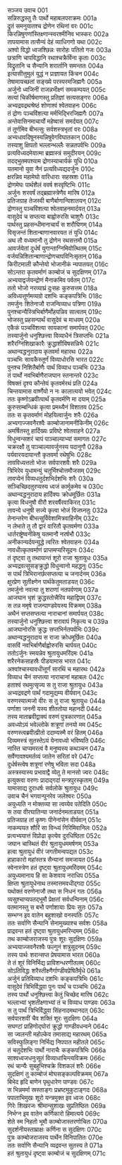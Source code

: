 सञ्जय उवाच	001  
सन्निरुद्धस्तु तैः पार्थो महाबलपराक्रमः	001a  
द्रुतं समनुयातश्च द्रोणेन रथिनां वरः	001c  
किरन्निषुगणांस्तिक्ष्णान्स्वरश्मीनिव भास्करः	002a  
तापयामास तत्सैन्यं देहं व्याधिगणो यथा	002c  
अश्वो विद्धो ध्वजश्छिन्नः सारोहः पतितो गजः	003a  
छत्राणि चापविद्धानि रथाश्चक्रैर्विना कृताः	003c  
विद्रुतानि च सैन्यानि शरार्तानि समन्ततः	004a  
इत्यासीत्तुमुलं युद्धं न प्राज्ञायत किंचन	004c  
तेषामायच्छतां सङ्ख्ये परस्परमजिह्मगैः	005a  
अर्जुनो ध्वजिनीं राजन्नभीक्ष्णं समकम्पयत्	005c  
सत्यां चिकीर्षमाणस्तु प्रतिज्ञां सत्यसङ्गरः	006a  
अभ्यद्रवद्रथश्रेष्ठं शोणाश्वं श्वेतवाहनः	006c  
तं द्रोणः पञ्चविंशत्या मर्मभिद्भिरजिह्मगैः	007a  
अन्तेवासिनमाचार्यो महेष्वासं समर्दयत्	007c  
तं तूर्णमिव बीभत्सुः सर्वशस्त्रभृतां वरः	008a  
अभ्यधावदिषूनस्यन्निषुवेगविघातकान्	008c  
तस्याशु क्षिपतो भल्लान्भल्लैः सन्नतपर्वभिः	009a  
प्रत्यविध्यदमेयात्मा ब्रह्मास्त्रं समुदीरयन्	009c  
तदद्भुतमपश्याम द्रोणस्याचार्यकं युधि	010a  
यतमानो युवा नैनं प्रत्यविध्यद्यदर्जुनः	010c  
क्षरन्निव महामेघो वारिधाराः सहस्रशः	011a  
द्रोणमेघः पार्थशैलं ववर्ष शरवृष्टिभिः	011c  
अर्जुनः शरवर्षं तद्ब्रह्मास्त्रेणैव मारिष	012a  
प्रतिजग्राह तेजस्वी बाणैर्बाणान्विशातयन्	012c  
द्रोणस्तु पञ्चविंशत्या श्वेतवाहनमार्दयत्	013a  
वासुदेवं च सप्तत्या बाह्वोरुरसि चाशुगैः	013c  
पार्थस्तु प्रहसन्धीमानाचार्यं स शरौघिणम्	014a  
विसृजन्तं शितान्बाणानवारयत तं युधि	014c  
अथ तौ वध्यमानौ तु द्रोणेन रथसत्तमौ	015a  
आवर्जयेतां दुर्धर्षं युगान्ताग्निमिवोत्थितम्	015c  
वर्जयन्निशितान्बाणान्द्रोणचापविनिःसृतान्	016a  
किरीटमाली कौन्तेयो भोजानीकं न्यपातयत्	016c  
सोऽन्तरा कृतवर्माणं काम्बोजं च सुदक्षिणम्	017a  
अभ्ययाद्वर्जयन्द्रोणं मैनाकमिव पर्वतम्	017c  
ततो भोजो नरव्याघ्रं दुःसहः कुरुसत्तम	018a  
अविध्यत्तूर्णमव्यग्रो दशभिः कङ्कपत्रिभिः	018c  
तमर्जुनः शितेनाजौ राजन्विव्याध पत्रिणा	019a  
पुनश्चान्यैस्त्रिभिर्बाणैर्मोहयन्निव सात्वतम्	019c  
भोजस्तु प्रहसन्पार्थं वासुदेवं च माधवम्	020a  
एकैकं पञ्चविंशत्या सायकानां समार्पयत्	020c  
तस्यार्जुनो धनुश्छित्त्वा विव्याधैनं त्रिसप्तभिः	021a  
शरैरग्निशिखाकारैः क्रुद्धाशीविषसन्निभैः	021c  
अथान्यद्धनुरादाय कृतवर्मा महारथः	022a  
पञ्चभिः सायकैस्तूर्णं विव्याधोरसि भारत	022c  
पुनश्च निशितैर्बाणैः पार्थं विव्याध पञ्चभिः	023a  
तं पार्थो नवभिर्बाणैराजघान स्तनान्तरे	023c  
विषक्तं दृश्य कौन्तेयं कृतवर्मरथं प्रति	024a  
चिन्तयामास वार्ष्णेयो न नः कालात्ययो भवेत्	024c  
ततः कृष्णोऽब्रवीत्पार्थं कृतवर्मणि मा दयाम्	025a  
कुरुसाम्बन्धिकं कृत्वा प्रमथ्यैनं विशातय	025c  
ततः स कृतवर्माणं मोहयित्वार्जुनः शरैः	026a  
अभ्यगाज्जवनैरश्वैः काम्बोजानामनीकिनीम्	026c  
अमर्षितस्तु हार्दिख्यः प्रविष्टे श्वेतवाहने	027a  
विधुन्वन्सशरं चापं पाञ्चाल्याभ्यां समागतः	027c  
चक्ररक्षौ तु पाञ्चाल्यावर्जुनस्य पदानुगौ	028a  
पर्यवारयदायान्तौ कृतवर्मा रथेषुभिः	028c  
तावविध्यत्ततो भोजः सर्वपारशवैः शरैः	029a  
त्रिभिरेव युधामन्युं चतुर्भिश्चोत्तमौजसम्	029c  
तावप्येनं विव्यधतुर्दशभिर्दशभिः शरैः	030a  
सञ्चिच्छिदतुरप्यस्य ध्वजं कार्मुकमेव च	030c  
अथान्यद्धनुरादाय हार्दिक्यः क्रोधमूर्छितः	031a  
कृत्वा विधनुषौ वीरौ शरवर्षैरवाकिरत्	031c  
तावन्ये धनुषी सज्ये कृत्वा भोजं विजघ्नतुः	032a  
तेनान्तरेण बीभत्सुर्विवेशामित्रवाहिनीम्	032c  
न लेभाते तु तौ द्वारं वारितौ कृतवर्मणा	033a  
धार्तराष्ट्रेष्वनीकेषु यतमानौ नरर्षभौ	033c  
अनीकान्यर्दयन्युद्धे त्वरितः श्वेतवाहनः	034a  
नावधीत्कृतवर्माणं प्राप्तमप्यरिसूदनः	034c  
तं दृष्ट्वा तु तथायान्तं शूरो राजा श्रुतायुधः	035a  
अभ्यद्रवत्सुसङ्क्रुद्धो विधुन्वानो महद्धनुः	035c  
स पार्थं त्रिभिरानर्छत्सप्तत्या च जनार्दनम्	036a  
क्षुरप्रेण सुतीक्ष्णेन पार्थकेतुमताडयत्	036c  
तमर्जुनो नवत्या तु शराणां नतपर्वणाम्	037a  
आजघान भृशं क्रुद्धस्तोत्त्रैरिव महाद्विपम्	037c  
स तन्न ममृषे राजन्पाण्डवेयस्य विक्रमम्	038a  
अथैनं सप्तसप्तत्या नाराचानां समार्पयत्	038c  
तस्यार्जुनो धनुश्छित्त्वा शरावापं निकृत्य च	039a  
आजघानोरसि क्रुद्धः सप्तभिर्नतपर्वभिः	039c  
अथान्यद्धनुरादाय स राजा क्रोधमूर्छितः	040a  
वासविं नवभिर्बाणैर्बाह्वोरुरसि चार्पयत्	040c  
ततोऽर्जुनः स्मयन्नेव श्रुतायुधमरिंदमः	041a  
शरैरनेकसाहस्रैः पीडयामास भारत	041c  
अश्वांश्चास्यावधीत्तूर्णं सारथिं च महारथः	042a  
विव्याध चैनं सप्तत्या नाराचानां महाबलः	042c  
हताश्वं रथमुत्सृज्य स तु राजा श्रुतायुधः	043a  
अभ्यद्रवद्रणे पार्थं गदामुद्यम्य वीर्यवान्	043c  
वरुणस्यात्मजो वीरः स तु राजा श्रुतायुधः	044a  
पर्णाशा जननी यस्य शीततोया महानदी	044c  
तस्य माताब्रवीद्वाक्यं वरुणं पुत्रकारणात्	045a  
अवध्योऽयं भवेल्लोके शत्रूणां तनयो मम	045c  
वरुणस्त्वब्रवीत्प्रीतो ददाम्यस्मै वरं हितम्	046a  
दिव्यमस्त्रं सुतस्तेऽयं येनावध्यो भविष्यति	046c  
नास्ति चाप्यमरत्वं वै मनुष्यस्य कथञ्चन	047a  
सर्वेणावश्यमर्तव्यं जातेन सरितां वरे	047c  
दुर्धर्षस्त्वेष शत्रूणां रणेषु भविता सदा	048a  
अस्त्रस्यास्य प्रभावाद्वै व्येतु ते मानसो ज्वरः	048c  
इत्युक्त्वा वरुणः प्रादाद्गदां मन्त्रपुरस्कृताम्	049a  
यामासाद्य दुराधर्षः सर्वलोके श्रुतायुधः	049c  
उवाच चैनं भगवान्पुनरेव जलेश्वरः	050a  
अयुध्यति न मोक्तव्या सा त्वय्येव पतेदिति	050c  
स तया वीरघातिन्या जनार्दनमताडयत्	051a  
प्रतिजग्राह तां कृष्णः पीनेनांसेन वीर्यवान्	051c  
नाकम्पयत शौरिं सा विन्ध्यं गिरिमिवानिलः	052a  
प्रत्यभ्ययात्तं विप्रोढा कृत्येव दुरधिष्ठिता	052c  
जघान चास्थितं वीरं श्रुतायुधममर्षणम्	053a  
हत्वा श्रुतायुधं वीरं जगतीमन्वपद्यत	053c  
हाहाकारो महांस्तत्र सैन्यानां समजायत	054a  
स्वेनास्त्रेण हतं दृष्ट्वा श्रुतायुधमरिंदमम्	054c  
अयुध्यमानाय हि सा केशवाय नराधिप	055a  
क्षिप्ता श्रुतायुधेनाथ तस्मात्तमवधीद्गदा	055c  
यथोक्तं वरुणेनाजौ तथा स निधनं गतः	056a  
व्यसुश्चाप्यपतद्भूमौ प्रेक्षतां सर्वधन्विनाम्	056c  
पतमानस्तु स बभौ पर्णाशायाः प्रियः सुतः	057a  
सम्भग्न इव वातेन बहुशाखो वनस्पतिः	057c  
ततः सर्वाणि सैन्यानि सेनामुख्याश्च सर्वशः	058a  
प्राद्रवन्त हतं दृष्ट्वा श्रुतायुधमरिन्दमम्	058c  
तथ काम्बोजराजस्य पुत्रः शूरः सुदक्षिणः	059a  
अभ्ययाज्जवनैरश्वैः फल्गुनं शत्रुसूदनम्	059c  
तस्य पार्थः शरान्सप्त प्रेषयामास भारत	060a  
ते तं शूरं विनिर्भिद्य प्राविशन्धरणीतलम्	060c  
सोऽतिविद्धः शरैस्तीक्ष्णैर्गाण्डीवप्रेषितैर्मृधे	061a  
अर्जुनं प्रतिविव्याध दशभिः कङ्कपत्रिभिः	061c  
वासुदेवं त्रिभिर्विद्ध्वा पुनः पार्थं च पञ्चभिः	062a  
तस्य पार्थो धनुश्छित्त्वा केतुं चिच्छेद मारिष	062c  
भल्लाभ्यां भृशतीक्ष्णाभ्यां तं च विव्याध पाण्डवः	063a  
स तु पार्थं त्रिभिर्विद्ध्वा सिंहनादमथानदत्	063c  
सर्वपारशवीं चैव शक्तिं शूरः सुदक्षिणः	064a  
सघण्टां प्राहिणोद्घोरां क्रुद्धो गाण्डीवधन्वने	064c  
सा ज्वलन्ती महोल्केव तमासाद्य महारथम्	065a  
सविस्फुलिङ्गा निर्भिद्य निपपात महीतले	065c  
तं चतुर्दशभिः पार्थो नाराचैः कङ्कपत्रिभिः	066a  
साश्वध्वजधनुःसूतं विव्याधाचिन्त्यविक्रमः	066c  
रथं चान्यैः सुबहुभिश्चक्रे विशकलं शरैः	066e  
सुदक्षिणं तु काम्बोजं मोघसङ्कल्पविक्रमम्	067a  
बिभेद हृदि बाणेन पृथुधारेण पाण्डवः	067c  
स भिन्नमर्मा स्रस्ताङ्गः प्रभ्रष्टमुकुटाङ्गदः	068a  
पपाताभिमुखः शूरो यन्त्रमुक्त इव ध्वजः	068c  
गिरेः शिखरजः श्रीमान्सुशाखः सुप्रतिष्ठितः	069a  
निर्भग्न इव वातेन कर्णिकारो हिमात्यये	069c  
शेते स्म निहतो भूमौ काम्बोजास्तरणोचितः	070a  
सुदर्शनीयस्ताम्राक्षः कर्णिना स सुदक्षिणः	070c  
पुत्रः काम्बोजराजस्य पार्थेन विनिपातितः	070e  
ततः सर्वाणि सैन्यानि व्यद्रवन्त सुतस्य ते	071a  
हतं श्रुतायुधं दृष्ट्वा काम्बोजं च सुदक्षिणम्	071c  
